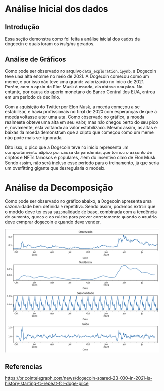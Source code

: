 # Análise Inicial dos dados

## Introdução

Essa seção demonstra como foi feita a análise inicial dos dados da dogecoin e quais foram os _insights_ gerados.

## Análise de Gráficos

Como pode ser observado no arquivo `data_exploration.ipynb`, a Dogecoin teve uma alta enorme no meio de 2021. A Dogecoin começou como um meme, e por isso não teve uma grande valorização no início de 2021. Porém, com o apoio de Elon Musk à moeda, ela obteve seu pico. No entanto, por causa do aperto monetário do Banco Central dos EUA, entrou em um período de declínio.

Com a aquisição do Twitter por Elon Musk, a moeda começou a se estabilizar, e havia profissionais no final de 2023 com esperanças de que a moeda voltasse a ter uma alta. Como observado no gráfico, a moeda realmente obteve uma alta em seu valor, mas não chegou perto do seu pico e, novamente, está voltando ao valor estabilizado. Mesmo assim, as altas e baixas da moeda demonstram que a cripto que começou como um meme não pode mais ser ignorada.

Dito isso, o pico que a Dogecoin teve no início representa um comportamento atípico por causa da pandemia, que tornou o assunto de criptos e NFTs famosos e populares, além do incentivo claro de Elon Musk. Sendo assim, não será incluso esse período para o treinamento, já que seria um overfitting gigante que desregularia o modelo.

# Análise da Decomposição 

Como pode ser observado no gráfico abaixo, a Dogecoin apresenta uma sazonalidade bem definida e repetitiva. Sendo assim, podemos extrair que o modelo deve ter essa sazonalidade de base, combinada com a tendência de aumento, queda e os ruidos para prever corretamente quando o usuário deve comprar dogecoin e quando deve vender.

![decompose table](../static/decompose_table.png)

## Referencias

https://br.cointelegraph.com/news/dogecoin-soared-23-000-in-2021-is-history-starting-to-repeat-for-doge-price